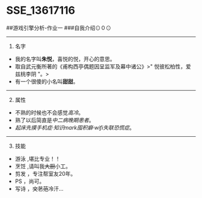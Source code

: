 # SSE_13617116
##游戏引擎分析-作业一
###自我介绍⊙０⊙
***
1. 名字
  - 我的名字叫**朱悦**，喜悦的悦，开心的意思。
  - 取自武元衡所著的《甫构西亭偶题因呈监军及幕中诸公》>" 悦彼松柏性，爱兹桃李阴 "。>
  - 有一个很傻的小名叫**甜甜**。
***
2. 属性
  - 不熟的时候也不会感觉*高冷*。
  - 熟了以后简直是*中二病晚期患者*。
  - *起床先摸手机症*·*知识mark囤积癖*·*wifi失联恐慌症*。
***
3. 技能
  + 游泳 ,堪比专业！！   
  + 烹饪 ,请叫我~~大厨~~小工。
  + 剪发 ，专注帮室友20年。
  + PS  ，尚可。
  + 写诗 ，~~文艺范~~冷汗... 

